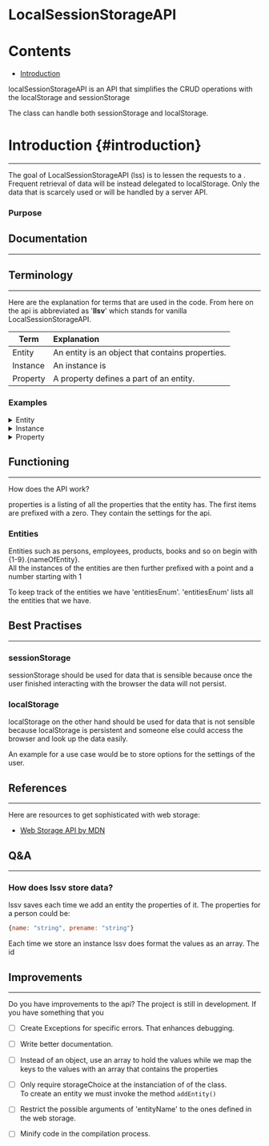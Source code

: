 # LocalSessionStorageAPI

# Contents

- [Introduction](#introduction)

localSessionStorageAPI is an API that simplifies the CRUD operations with the localStorage and sessionStorage

The class can handle both sessionStorage and localStorage.

# Introduction {#introduction}

---

The goal of LocalSessionStorageAPI (lss) is to lessen the requests to a . Frequent retrieval of data will be instead delegated to localStorage. Only the data that is scarcely used or will be handled by a server API.

### Purpose

## Documentation

---

## Terminology

---

Here are the explanation for terms that are used in the code. From here on the api is abbreviated as '**llsv**' which stands for vanilla LocalSessionStorageAPI.

| Term     | Explanation                                      |
| -------- | :----------------------------------------------- |
| Entity   | An entity is an object that contains properties. |
| Instance | An instance is                                   |
| Property | A property defines a part of an entity.          |

### Examples

<details>
<summary>Entity</summary>
<p>If we take a Book as entity then it could have props such as 'title', 'pages', 'language', 'author_name', 'author_prename' and so on.</p>
</details>

<details>
<summary>Instance</summary>
<p>
Instance | An instance is an object with the blueprint of the entity. | The entity Book could have an instance as follows:

```javascript
 {title: "Pinocchio", author: "Carlo Collodi", pages: "200"}`
```

</p>
</details>

<details>
<summary>Property</summary>
<p>A book could have the properties 'title', 'author', 'pages'</p>
</details>

## Functioning

---

How does the API work?

properties is a listing of all the properties that the entity has.
The first items are prefixed with a zero. They contain the settings for the api.

### Entities

Entities such as persons, employees, products, books and so on begin with {1-9}.{nameOfEntity}. </br>
All the instances of the entities are then further prefixed with a point and a number starting with 1

To keep track of the entities we have 'entitiesEnum'. 'entitiesEnum' lists all the entities that we have.

## Best Practises

---

### sessionStorage

sessionStorage should be used for data that is sensible because once the user finished interacting with the browser the data will not persist.

### localStorage

localStorage on the other hand should be used for data that is not sensible because localStorage is persistent and someone else could access the browser and look up the data easily.

An example for a use case would be to store options for the settings of the user.

## References

---

Here are resources to get sophisticated with web storage:

- [Web Storage API by MDN](https://developer.mozilla.org/en-US/docs/Web/API/Web_Storage_API)

## Q&A

---

### How does lssv store data?

lssv saves each time we add an entity the properties of it. The properties for a person could be:

```javascript
{name: "string", prename: "string"}
```

Each time we store an instance lssv does format the values as an array. The id

## Improvements

---

Do you have improvements to the api? The project is still in development. If you have something that you

- [ ] Create Exceptions for specific errors. That enhances debugging.

- [ ] Write better documentation.

- [ ] Instead of an object, use an array to hold the values while we map the keys to the values with an array that contains the properties

- [ ] Only require storageChoice at the instanciation of of the class. </br> To create an entity we must invoke the method `addEntity()`

- [ ] Restrict the possible arguments of 'entityName' to the ones defined in the web storage.

- [ ] Minify code in the compilation process.
